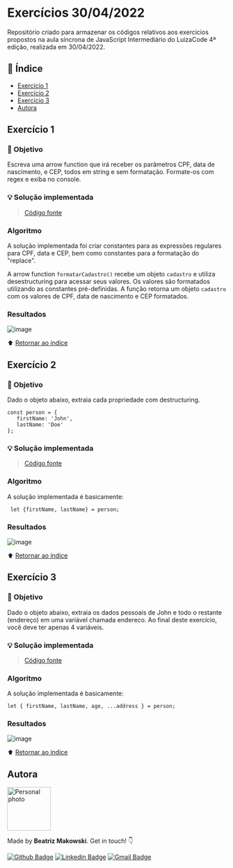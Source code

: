 # Exercícios 30/04/2022

Repositório criado para armazenar os códigos relativos aos exercícios propostos na aula síncrona de 
JavaScript Intermediário do LuizaCode 4ª edição, realizada em 30/04/2022.

## :open_book: Índice
* [Exercício 1](#exercício-1)
* [Exercício 2](#exercício-2)
* [Exercício 3](#exercício-3)
* [Autora](#autora)

## Exercício 1

### :dart: Objetivo
Escreva uma arrow function que irá receber os parâmetros CPF, data de nascimento, e CEP, todos em 
string e sem formatação. Formate-os com regex e exiba no console.

### :bulb: Solução implementada

> [Código fonte](https://github.com/beatrizmakowski/Luiza-Code-4ed/blob/main/javascript-intermediario/exercicios-aula-30-04-2022/exercicio1.js)

### Algoritmo

A solução implementada foi criar constantes para as expressões regulares para CPF, data e CEP, bem 
como constantes para a formatação do "replace".

A arrow function ``formatarCadastro()`` recebe um objeto ``cadastro`` e utiliza desestructuring para 
acessar seus valores. Os valores são formatados utilizando as constantes pré-definidas. A função
retorna um objeto ``cadastro`` com os valores de CPF, data de nascimento e CEP formatados.

### Resultados

![image](https://user-images.githubusercontent.com/86008015/166153421-091df66f-c76b-49f0-8762-73619a48a540.png)

:arrow_up: [Retornar ao índice](#open_book-índice)


## Exercício 2

### :dart: Objetivo
Dado o objeto abaixo, extraia cada propriedade com destructuring.
```
const person = {
   firstName: 'John',
   lastName: 'Doe'
};
```

### :bulb: Solução implementada

> [Código fonte](https://github.com/beatrizmakowski/Luiza-Code-4ed/blob/main/javascript-intermediario/exercicios-aula-30-04-2022/exercicio2.js)

### Algoritmo

A solução implementada é basicamente:

```
 let {firstName, lastName} = person;
```

### Resultados

![image](https://user-images.githubusercontent.com/86008015/166153450-8c17cb68-f906-4c73-9c12-68298d92a613.png)

:arrow_up: [Retornar ao índice](#open_book-índice)

## Exercício 3
### :dart: Objetivo
Dado o objeto abaixo, extraia os dados pessoais de John e todo o restante (endereço) em uma 
variável chamada endereco. Ao final deste exercício, você deve ter apenas 4 variáveis.

### :bulb: Solução implementada

> [Código fonte](https://github.com/beatrizmakowski/Luiza-Code-4ed/blob/main/javascript-intermediario/exercicios-aula-30-04-2022/exercicio3.js)

### Algoritmo

A solução implementada é basicamente:

```
let { firstName, lastName, age, ...address } = person;
```

### Resultados

![image](https://user-images.githubusercontent.com/86008015/166153466-d831f597-7e44-46c8-9659-3a2506cb13f0.png)

:arrow_up: [Retornar ao índice](#open_book-índice)

## Autora

<a href="https://github.com/beatrizmakowski"> <img src="https://avatars.githubusercontent.com/u/86008015?v=4" width="100px;" alt="Personal photo"/> </a>

Made by **Beatriz Makowski**. Get in touch! 👇

[![Github Badge](https://img.shields.io/badge/-GitHub-black?style=flat-square&logo=Github&logoColor=white&link=https://github.com/beatrizmakowski)](https://github.com/beatrizmakowski)  [![Linkedin Badge](https://img.shields.io/badge/-LinkedIn-blue?style=flat-square&logo=Linkedin&logoColor=white&link=https://www.linkedin.com/in/beatriz-makowski/)](https://www.linkedin.com/in/beatriz-makowski/)  [![Gmail Badge](https://img.shields.io/badge/-Gmail-c14438?style=flat-square&logo=Gmail&logoColor=white&link=mailto:bemakow@gmail.com)](mailto:bemakow@gmail.com)

